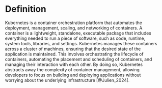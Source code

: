 # Definition

Kubernetes is a container orchestration platform that automates the deployment,
management, scaling, and networking of containers. A container is a lightweight,
standalone, executable package that includes everything needed to run a piece of
software, such as code, runtime, system tools, libraries, and settings. Kubernetes
manages these containers across a cluster of machines, ensuring that the desired
state of the application is maintained. This involves orchestrating the lifecycle of
containers, automating the placement and scheduling of containers, and managing their
interaction with each other. By doing so, Kubernetes abstracts away the complexity of
container management, allowing developers to focus on building and deploying
applications without worrying about the underlying infrastructure [@Julien_2024].
